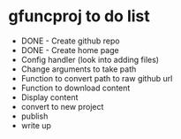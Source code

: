# gfuncproj to do list
- DONE - Create github repo
- DONE - Create home page
- Config handler (look into adding files)
- Change arguments to take path
- Function to convert path to raw github url
- Function to download content
- Display content
- convert to new project
- publish
- write up